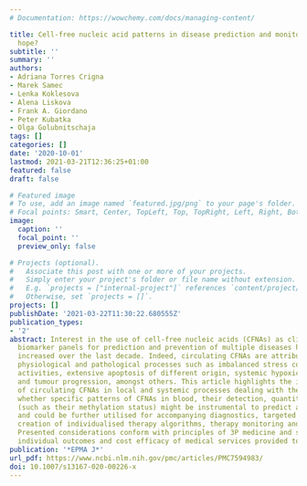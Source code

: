 ```yaml
---
# Documentation: https://wowchemy.com/docs/managing-content/

title: Cell-free nucleic acid patterns in disease prediction and monitoring—hype or
  hope?
subtitle: ''
summary: ''
authors:
- Adriana Torres Crigna
- Marek Samec
- Lenka Koklesova
- Alena Liskova
- Frank A. Giordano
- Peter Kubatka
- Olga Golubnitschaja
tags: []
categories: []
date: '2020-10-01'
lastmod: 2021-03-21T12:36:25+01:00
featured: false
draft: false

# Featured image
# To use, add an image named `featured.jpg/png` to your page's folder.
# Focal points: Smart, Center, TopLeft, Top, TopRight, Left, Right, BottomLeft, Bottom, BottomRight.
image:
  caption: ''
  focal_point: ''
  preview_only: false

# Projects (optional).
#   Associate this post with one or more of your projects.
#   Simply enter your project's folder or file name without extension.
#   E.g. `projects = ["internal-project"]` references `content/project/deep-learning/index.md`.
#   Otherwise, set `projects = []`.
projects: []
publishDate: '2021-03-22T11:30:22.680555Z'
publication_types:
- '2'
abstract: Interest in the use of cell-free nucleic acids (CFNAs) as clinical non-invasive
  biomarker panels for prediction and prevention of multiple diseases has greatly
  increased over the last decade. Indeed, circulating CFNAs are attributable to many
  physiological and pathological processes such as imbalanced stress conditions, physical
  activities, extensive apoptosis of different origin, systemic hypoxic-ischemic events
  and tumour progression, amongst others. This article highlights the involvement
  of circulating CFNAs in local and systemic processes dealing with the question,
  whether specific patterns of CFNAs in blood, their detection, quantity and quality
  (such as their methylation status) might be instrumental to predict a disease development/progression
  and could be further utilised for accompanying diagnostics, targeted prevention,
  creation of individualised therapy algorithms, therapy monitoring and prognosis.
  Presented considerations conform with principles of 3P medicine and serve for improving
  individual outcomes and cost efficacy of medical services provided to the population.
publication: '*EPMA J*'
url_pdf: https://www.ncbi.nlm.nih.gov/pmc/articles/PMC7594983/
doi: 10.1007/s13167-020-00226-x
---
```

